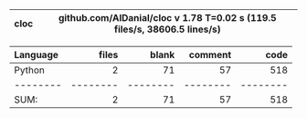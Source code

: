 cloc|github.com/AlDanial/cloc v 1.78  T=0.02 s (119.5 files/s, 38606.5 lines/s)
--- | ---

Language|files|blank|comment|code
:-------|-------:|-------:|-------:|-------:
Python|2|71|57|518
--------|--------|--------|--------|--------
SUM:|2|71|57|518
